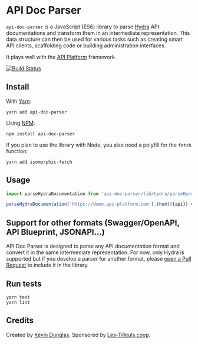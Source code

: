 # API Doc Parser

`api-doc-parser` is a JavaScript (ES6) library to parse [Hydra](http://hydra-cg.com) API documentations and transform them
in an intermediate representation. This data structure can then be used for various tasks such as creating smart API clients,
scaffolding code or building administration interfaces.

It plays well with the [API Platform](https://api-platform.com) framework.

[![Build Status](https://travis-ci.org/dunglas/api-doc-parser.svg?branch=master)](https://travis-ci.org/dunglas/api-doc-parser)

## Install

With [Yarn](https://yarnpkg.com/):

    yarn add api-doc-parser

Using [NPM](https://www.npmjs.com/):

    npm install api-doc-parser

If you plan to use the library with Node, you also need a polyfill for the `fetch` function:

    yarn add isomorphic-fetch

## Usage

```javascript
import parseHydraDocumentation from 'api-doc-parser/lib/hydra/parseHydraDocumentation';

parseHydraDocumentation('https://demo.api-platform.com').then(({api}) => console.log(api));
```

## Support for other formats (Swagger/OpenAPI, API Blueprint, JSONAPI...)

API Doc Parser is designed to parse any API documentation format and convert it in the same intermediate representation.
For now, only Hydra is supported but if you develop a parser for another format, please [open a Pull Request](https://github.com/dunglas/api-doc-parser/pulls)
to include it in the library.

## Run tests

    yarn test
    yarn lint

## Credits

Created by [Kévin Dunglas](https://dunglas.fr). Sponsored by [Les-Tilleuls.coop](https://les-tilleuls.coop).
